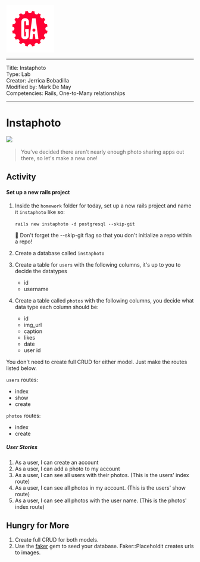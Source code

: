 ![](/ga_cog.png)

---
Title: Instaphoto <br>
Type: Lab <br>
Creator: Jerrica Bobadilla<Br>
Modified by: Mark De May<br>
Competencies: Rails, One-to-Many relationships

---

# Instaphoto

![](https://imgur.com/CSP45cO.png)

> You've decided there aren't nearly enough photo sharing apps out there, so let's make a new one!

## Activity

#### Set up a new rails project
1. Inside the `homework` folder for today, set up a new rails project and name it `instaphoto` like so:

    `rails new instaphoto -d postgresql --skip-git`

    :red_circle: Don't forget the --skip-git flag so that you don't initialize a repo within a repo!
1. Create a database called `instaphoto`
1. Create a table for `users` with the following columns, it's up to you to decide the datatypes
    - id
    - username
1. Create a table called `photos` with the following columns, you decide what data type each column should be:
    - id
    - img_url
    - caption
    - likes
    - date
    - user id

You don't need to create full CRUD for either model. Just make the routes listed below.

`users` routes:
  - index
  - show
  - create

`photos` routes:
  - index
  - create

##### User Stories

1. As a user, I can create an account
1. As a user, I can add a photo to my account
1. As a user, I can see all users with their photos. (This is the users' index route)
1. As a user, I can see all photos in my account. (This is the users' show route)
1. As a user, I can see all photos with the user name. (This is the photos' index route)

## Hungry for More

1. Create full CRUD for both models.
1. Use the [faker](https://github.com/stympy/faker) gem to seed your database. Faker::Placeholdit creates urls to images.

